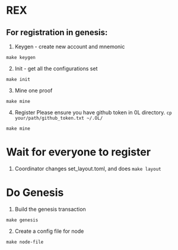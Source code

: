
# REX

## For registration in genesis:
1. Keygen - create new account and mnemonic

```
make keygen
```

2. Init - get all the configurations set

```
make init
```

3. Mine one proof

```
make mine
```

4. Register
Please ensure you have github token in 0L directory. `cp your/path/github_token.txt ~/.OL/`

```
make mine
```

# Wait for everyone to register

1. Coordinator changes set_layout.toml, and does `make layout`

# Do Genesis
1. Build the genesis transaction
```
make genesis
```

2. Create a config file for node
```
make node-file
```
